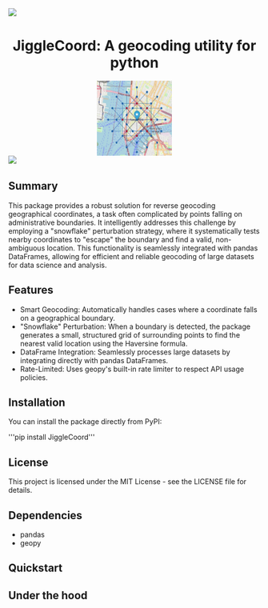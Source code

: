 <img src="https://user-images.githubusercontent.com/73097560/115834477-dbab4500-a447-11eb-908a-139a6edaec5c.gif">
<div align="center">
  
# JiggleCoord: A geocoding utility for python

<img align="center" alt="GIF" src="https://github.com/ssopic/JiggleCoord/blob/main/main.jpg" width="150px" height="150" />
  
</div><img src="https://user-images.githubusercontent.com/73097560/115834477-dbab4500-a447-11eb-908a-139a6edaec5c.gif">

## Summary

This package provides a robust solution for reverse geocoding geographical coordinates, a task often complicated by points falling on administrative boundaries. It intelligently addresses this challenge by employing a "snowflake" perturbation strategy, where it systematically tests nearby coordinates to "escape" the boundary and find a valid, non-ambiguous location. This functionality is seamlessly integrated with pandas DataFrames, allowing for efficient and reliable geocoding of large datasets for data science and analysis.


## Features
- Smart Geocoding: Automatically handles cases where a coordinate falls on a geographical boundary.
- "Snowflake" Perturbation: When a boundary is detected, the package generates a small, structured grid of surrounding points to find the nearest valid location using the Haversine formula.
- DataFrame Integration: Seamlessly processes large datasets by integrating directly with pandas DataFrames.
- Rate-Limited: Uses geopy's built-in rate limiter to respect API usage policies.

## Installation
You can install the package directly from PyPI:

'''pip install JiggleCoord'''

## License
This project is licensed under the MIT License - see the LICENSE file for details.
## Dependencies
- pandas
- geopy

## Quickstart



## Under the hood


